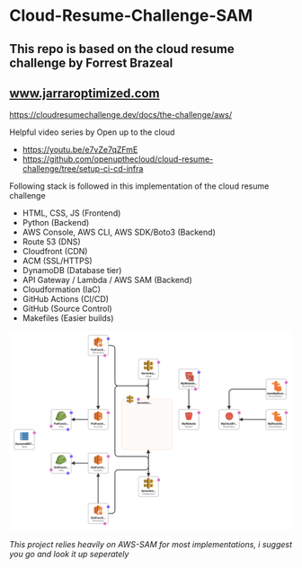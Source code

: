 # Cloud-Resume-Challenge-SAM

## This repo is based on the cloud resume challenge by Forrest Brazeal

## www.jarraroptimized.com

https://cloudresumechallenge.dev/docs/the-challenge/aws/

Helpful video series by Open up to the cloud

- https://youtu.be/e7vZe7qZFmE
- https://github.com/openupthecloud/cloud-resume-challenge/tree/setup-ci-cd-infra

Following stack is followed in this implementation of the cloud resume challenge

- HTML, CSS, JS (Frontend)
- Python (Backend)
- AWS Console, AWS CLI, AWS SDK/Boto3 (Backend) 
- Route 53 (DNS)
- Cloudfront (CDN)
- ACM (SSL/HTTPS)
- DynamoDB (Database tier)
- API Gateway / Lambda / AWS SAM (Backend)
- Cloudformation (IaC)
- GitHub Actions (CI/CD)
- GitHub (Source Control)
- Makefiles (Easier builds)

![My Image](CF-Template.png)

*This project relies heavily on AWS-SAM for most implementations, i suggest you go and look it up seperately*
